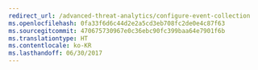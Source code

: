 ```yaml
---
redirect_url: /advanced-threat-analytics/configure-event-collection
ms.openlocfilehash: 0fa33f6d6c44d2e2a5cd3eb708fc2de0e4c87f63
ms.sourcegitcommit: 470675730967e0c36ebc90fc399baa64e7901f6b
ms.translationtype: HT
ms.contentlocale: ko-KR
ms.lasthandoff: 06/30/2017
---
```

